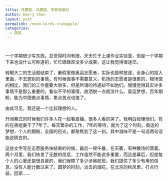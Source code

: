```yaml
---
title: 月朦胧，鸟朦胧，帘卷海棠红
author: Harry Chen
layout: post
permalink: /moon-birds-crabapple/
categories:
  - 随笔
---
```

# 

一个学期很少写东西，总觉得时间有限，天天忙于上课作业实验室，但是一个学期下来也没什么可称道的，忙忙碌碌却没多少成果，这让我觉得很迷茫。

转眼大二的生活就结束了，暑假里做奥运志愿者，实际也是种放逐，全身心的投入里面，不去想别的事情。有时候做事不需要意义，机场的志愿者是很累的，根场馆的相比，我们的工作量要大很多，但是所谓的待遇却不如他们。慢慢觉得其实许多事情不是那么重要的，看似不平的事情，放洒脱一点就没什么。奥运梦想，百年期盼，能为中国做点事情，累点苦点也值了。

由此可见，我还是一个比较理想的人。

开闭幕式的时候我们许多人在一起看直播。很多人看的哭了。我明白经理他们。有的在奥组委干了7年了。每天繁杂的工作，7年的等待，就为了这个时刻。奥运的梦想，个人的期盼，全国的目光，都聚焦到了这一刻。其中滋味不是一句话两句话能说明白的。

这些文字写在志愿服务快结束的时候，最后一顿午餐，在天衢，有种散场的落寞。两个月里，我们核发了无数的信息，工作虽然不能说多重要，而且是幕后，但是每个人的心里还是很自豪的，我们保障了多少涉奥航班，我们提供了多少有用的信息，没有人能计数过来了。圆梦的时刻，淡去的烟花，在北京的秋风里，打点行装，回家……